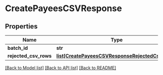 # CreatePayeesCSVResponse

## Properties
Name | Type | Description | Notes
------------ | ------------- | ------------- | -------------
**batch_id** | **str** |  | [optional] 
**rejected_csv_rows** | [**list[CreatePayeesCSVResponseRejectedCsvRows]**](CreatePayeesCSVResponseRejectedCsvRows.md) |  | [optional] 

[[Back to Model list]](../README.md#documentation-for-models) [[Back to API list]](../README.md#documentation-for-api-endpoints) [[Back to README]](../README.md)


